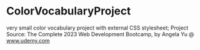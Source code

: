 # ColorVocabularyProject
very small color vocabulary project with external CSS stylesheet;
Project Source: The Complete 2023 Web Development Bootcamp, by Angela Yu @ www.udemy.com
